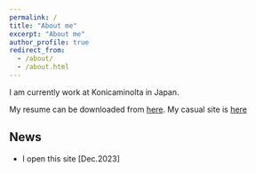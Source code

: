 ```yaml
---
permalink: /
title: "About me"
excerpt: "About me"
author_profile: true
redirect_from: 
  - /about/
  - /about.html
---
```


I am currently work at Konicaminolta in Japan.

My resume can be downloaded from [here](./resume.pdf).
My casual site is [here](https://admiring-visvesvaraya-217551.netlify.app/index_en)
## News
- I open this site [Dec.2023]
